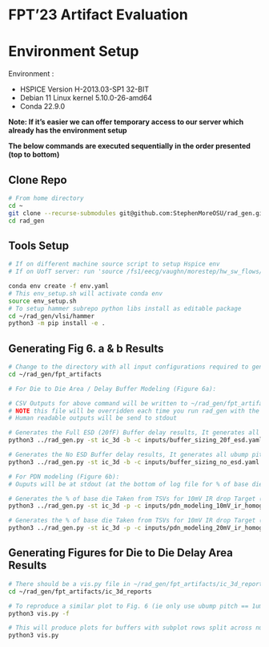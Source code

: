 # FPT’23 Artifact Evaluation

# Environment Setup

Environment :

- HSPICE Version H-2013.03-SP1 32-BIT
- Debian 11 Linux kernel 5.10.0-26-amd64
- Conda 22.9.0

********Note: If it’s easier we can offer temporary access to our server which already has the environment setup********

********The below commands are executed sequentially in the order presented (top to bottom)********

## Clone Repo

```bash
# From home directory
cd ~
git clone --recurse-submodules git@github.com:StephenMoreOSU/rad_gen.git
cd rad_gen
```

## Tools Setup

```bash
# If on different machine source script to setup Hspice env
# If on UofT server: run 'source /fs1/eecg/vaughn/morestep/hw_sw_flows/scripts/setup_all_tools.sh'

conda env create -f env.yaml
# This env_setup.sh will activate conda env
source env_setup.sh
# To setup hammer subrepo python libs install as editable package
cd ~/rad_gen/vlsi/hammer
python3 -m pip install -e .
```

## Generating Fig 6. a & b Results

```bash
# Change to the directory with all input configurations required to generate artifacts
cd ~/rad_gen/fpt_artifacts

# For Die to Die Area / Delay Buffer Modeling (Figure 6a):

# CSV Outputs for above command will be written to ~/rad_gen/fpt_artifacts/ic_3d_reports/buffer_summary_report.csv
# NOTE this file will be overridden each time you run rad_gen with the -b flag from this directory
# Human readable outputs will be send to stdout

# Generates the Full ESD (20fF) Buffer delay results, It generates all ubump pitches but figure only shows 1um pitch
python3 ../rad_gen.py -st ic_3d -b -c inputs/buffer_sizing_20f_esd.yaml | tee buffer_sizing_20f_esd.log

# Generates the No ESD Buffer delay results, It generates all ubump pitches but figure only shows 1um pitch
python3 ../rad_gen.py -st ic_3d -b -c inputs/buffer_sizing_no_esd.yaml | tee buffer_sizing_no_esd.log

# For PDN modeling (Figure 6b):
# Ouputs will be at stdout (at the bottom of log file for % of base die area)

# Generates the % of base die Taken from TSVs for 10mV IR drop Target (Green bars figure 6b)
python3 ../rad_gen.py -st ic_3d -p -c inputs/pdn_modeling_10mV_ir_homogenous.yaml | tee pdn_modeling_10mV_ir_homogenous.log

# Generates the % of base die Taken from TSVs for 10mV IR drop Target (Red bars figure 6b)
python3 ../rad_gen.py -st ic_3d -p -c inputs/pdn_modeling_20mV_ir_homogenous.yaml | tee pdn_modeling_20mV_ir_homogenous.log
```

## Generating Figures for Die to Die Delay Area Results

```bash
# There should be a vis.py file in ~/rad_gen/fpt_artifacts/ic_3d_reports
cd ~/rad_gen/fpt_artifacts/ic_3d_reports 

# To reproduce a similar plot to Fig. 6 (ie only use ubump pitch == 1um and n_stages == 2) run
python3 vis.py -f

# This will produce plots for buffers with subplot rows split across numbers of buffer stages for all ubumps
python3 vis.py
```

<!-- **Example output figure:**

![Untitled](FPT%E2%80%9923%20Artifact%20Evaluation%2015741af2adaa48bd9ced15385d8da70d/Untitled.png) -->